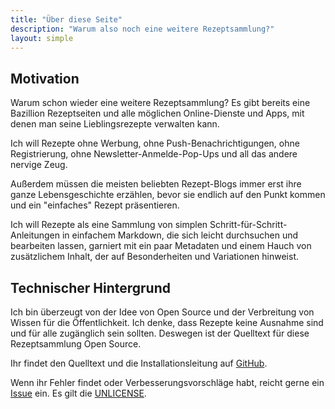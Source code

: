 ```yaml
---
title: "Über diese Seite"
description: "Warum also noch eine weitere Rezeptsammlung?"
layout: simple
---
```


## Motivation
Warum schon wieder eine weitere Rezeptsammlung? Es gibt bereits eine Bazillion Rezeptseiten und alle möglichen Online-Dienste und Apps, mit denen man seine Lieblingsrezepte verwalten kann.

Ich will Rezepte ohne Werbung, ohne Push-Benachrichtigungen, ohne Registrierung, ohne Newsletter-Anmelde-Pop-Ups und all das andere nervige Zeug.

Außerdem müssen die meisten beliebten Rezept-Blogs immer erst ihre ganze Lebensgeschichte erzählen, bevor sie endlich auf den Punkt kommen und ein "einfaches" Rezept präsentieren.

Ich will Rezepte als eine Sammlung von simplen Schritt-für-Schritt-Anleitungen in einfachem Markdown, die sich leicht durchsuchen und bearbeiten lassen, garniert mit ein paar Metadaten und einem Hauch von zusätzlichem Inhalt, der auf Besonderheiten und Variationen hinweist.

## Technischer Hintergrund
Ich bin überzeugt von der Idee von Open Source und der Verbreitung von Wissen für die Öffentlichkeit. Ich denke, dass Rezepte keine Ausnahme sind und für alle zugänglich sein sollten. Deswegen ist der Quelltext für diese Rezeptsammlung Open Source.

Ihr findet den Quelltext und die Installationsleitung auf [GitHub](https://github.com/skoenig/einfachsatt).

Wenn ihr Fehler findet oder Verbesserungsvorschläge habt, reicht gerne ein [Issue](https://github.com/skoenig/einfachsatt/issues/new) ein. Es gilt die [UNLICENSE](/LICENSE.txt).
